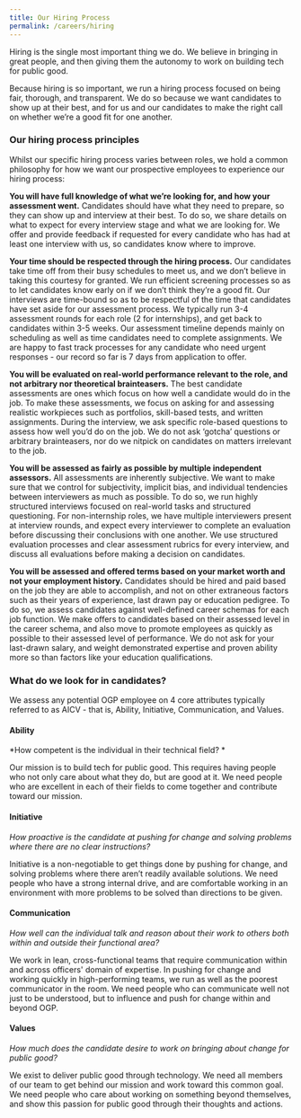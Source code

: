```yaml
---
title: Our Hiring Process
permalink: /careers/hiring
---
```

Hiring is the single most important thing we do. We believe in bringing in great people, and then giving them the autonomy to work on building tech for public good. 

Because hiring is so important, we run a hiring process focused on being fair, thorough, and transparent. We do so because we want candidates to show up at their best, and for us and our candidates to make the right call on whether we’re a good fit for one another.

### Our hiring process principles

Whilst our specific hiring process varies between roles, we hold a common philosophy for how we want our prospective employees to experience our hiring process:

**You will have full knowledge of what we’re looking for, and how your assessment went.** Candidates should have what they need to prepare, so they can show up and interview at their best. To do so, we share details on what to expect for every interview stage and what we are looking for. We offer and provide feedback if requested for every candidate who has had at least one interview with us, so candidates know where to improve. 

**Your time should be respected through the hiring process.** Our candidates take time off from their busy schedules to meet us, and we don’t believe in taking this courtesy for granted. We run efficient screening processes so as to let candidates know early on if we don’t think they’re a good fit. Our interviews are time-bound so as to be respectful of the time that candidates have set aside for our assessment process. We typically run 3-4 assessment rounds for each role (2 for internships), and get back to candidates within 3-5 weeks. Our assessment timeline depends mainly on scheduling as well as time candidates need to complete assignments. We are happy to fast track processes for any candidate who need urgent responses - our record so far is 7 days from application to offer. 

**You will be evaluated on real-world performance relevant to the role, and not arbitrary nor theoretical brainteasers.** The best candidate assessments are ones which focus on how well a candidate would do in the job. To make these assessments, we focus on asking for and assessing realistic workpieces such as portfolios, skill-based tests, and written assignments. During the interview, we ask specific role-based questions to assess how well you’d do on the job. We do not ask ‘gotcha’ questions or arbitrary brainteasers, nor do we nitpick on candidates on matters irrelevant to the job.

**You will be assessed as fairly as possible by multiple independent assessors.** All assessments are inherently subjective. We want to make sure that we control for subjectivity, implicit bias, and individual tendencies between interviewers as much as possible. To do so, we run highly structured interviews focused on real-world tasks and structured questioning. For non-internship roles, we have multiple interviewers present at interview rounds, and expect every interviewer to complete an evaluation before discussing their conclusions with one another. We use structured evaluation processes and clear assessment rubrics for every interview, and discuss all evaluations before making a decision on candidates. 

**You will be assessed and offered terms based on your market worth and not your employment history.** Candidates should be hired and paid based on the job they are able to accomplish, and not on other extraneous factors such as their years of experience, last drawn pay or education pedigree. To do so, we assess candidates against well-defined career schemas for each job function. We make offers to candidates based on their assessed level in the career schema, and also move to promote employees as quickly as possible to their assessed level of performance. We do not ask for your last-drawn salary, and weight demonstrated expertise and proven ability more so than factors like your education qualifications.

### What do we look for in candidates?

We assess any potential OGP employee on 4 core attributes typically referred to as AICV - that is, Ability, Initiative, Communication, and Values. 

#### Ability 
*How competent is the individual in their technical field? *

Our mission is to build tech for public good. This requires having people who not only care about what they do, but are good at it. We need people who are excellent in each of their fields to come together and contribute toward our mission.

#### Initiative 
*How proactive is the candidate at pushing for change and solving problems where there are no clear instructions?*

Initiative is a non-negotiable to get things done by pushing for change, and solving problems where there aren’t readily available solutions. We need people who have a strong internal drive, and are comfortable working in an environment with more problems to be solved than directions to be given. 	

#### Communication 
*How well can the individual talk and reason about their work to others both within and outside their functional area?*

We work in lean, cross-functional teams that require communication within and across officers' domain of expertise. In pushing for change and working quickly in high-performing teams, we run as well as the poorest communicator in the room. We need people who can communicate well not just to be understood, but to influence and push for change within and beyond OGP.

#### Values 
*How much does the candidate desire to work on bringing about change for public good?*

We exist to deliver public good through technology. We need all members of our team to get behind our mission and work toward this common goal. We need people who care about working on something beyond themselves, and show this passion for public good through their thoughts and actions.


